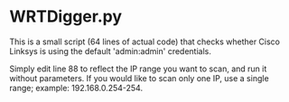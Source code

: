 # WRTDigger.py

This is a small script (64 lines of actual code) that checks whether Cisco Linksys is using the default 'admin:admin' credentials. 

Simply edit line 88 to reflect the IP range you want to scan, and run it without parameters. If you would like to scan only one IP, use a single range; example: 192.168.0.254-254.